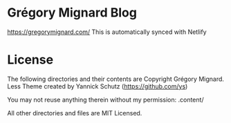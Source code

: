# Grégory Mignard Blog

https://gregorymignard.com/
This is automatically synced with Netlify

# License

The following directories and their contents are Copyright Grégory Mignard.
Less Theme created by Yannick Schutz (https://github.com/ys)

You may not reuse anything therein without my permission:
.content/

All other directories and files are MIT Licensed.
